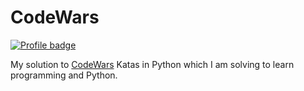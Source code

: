 # CodeWars

[![Profile badge](https://www.codewars.com/users/msklarek/badges/large)](https://www.codewars.com/users/msklarek)

My solution to [CodeWars](www.codewars.com) Katas in Python which I am solving to learn programming and Python.
